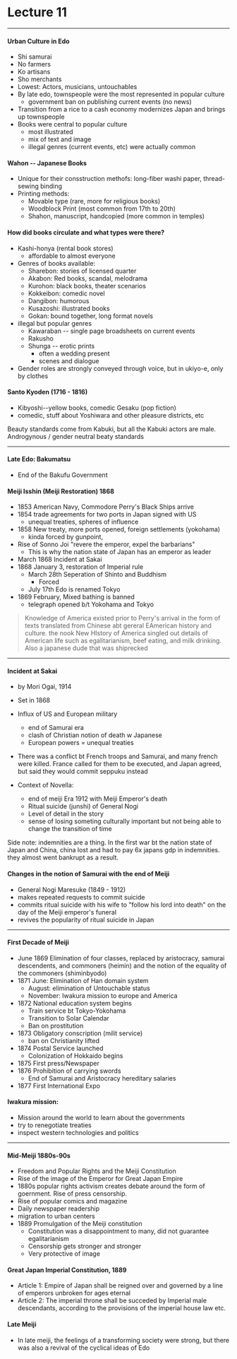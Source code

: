 <h1>Lecture 11</h1>

---

<h4>Urban Culture in Edo</h4>

  * Shi samurai
  * No farmers
  * Ko artisans
  * Sho merchants
  * Lowest: Actors, musicians, untouchables
  * By late edo, townspeople were the most represented in popular culture
      - government ban on publishing current events (no news)
  * Transition from a rice to a cash economy modernizes Japan and brings up townspeople
  * Books were central to popular culture
      - most illustrated
      - mix of text and image
      - illegal genres (current events, etc) were actually common

<h4>Wahon -- Japanese Books</h4>

  * Unique for their consstruction methofs: long-fiber washi paper, thread-sewing binding
  * Printing methods:
      - Movable type (rare, more for religious books)
      - Woodblock Print (most common from 17th to 20th)
      - Shahon, manuscript, handcopied (more common in temples)

<h4>How did books circulate and what types were there?</h4>

  * Kashi-honya (rental book stores)
      - affordable to almost everyone
  * Genres of books available:
      - Sharebon: stories of licensed quarter
      - Akabon: Red books, scandal, melodrama
      - Kurohon: black books, theater scenarios
      - Kokkeibon: comedic novel
      - Dangibon: humorous
      - Kusazoshi: illustrated books
      - Gokan: bound together, long format novels
  * illegal but popular genres
      - Kawaraban -- single page broadsheets on current events
      - Rakusho
      - Shunga -- erotic prints
          + often a wedding present
          + scenes and dialogue
  * Gender roles are strongly conveyed through voice, but in ukiyo-e, only by clothes


<h4>Santo Kyoden (1716 - 1816)</h4>

  * Kibyoshi--yellow books, comedic Gesaku (pop fiction)
  * comedic, stuff about Yoshiwara and other pleasure districts, etc

Beauty standards come from Kabuki, but all the Kabuki actors are male.
Androgynous / gender neutral beaty standards

---

<h4>Late Edo: Bakumatsu</h4>

   * End of the Bakufu Government

<h4>Meiji Isshin (Meiji Restoration) 1868</h4>

  * 1853 American Navy, Commodore Perry's Black Ships arrive
  * 1854 trade agreements for two ports in Japan signed with US
      - unequal treaties, spheres of influence
  * 1858 New treaty, more ports opened, foreign settlements (yokohama)
      - kinda forced by gunpoint, 
  * Rise of Sonno Joi "revere the emperor, expel the barbarians" 
      - This is why the nation state of Japan has an emperor as leader
  * March 1868 Incident at Sakai
  * 1868 January 3, restoration of Imperial rule
      - March 28th Seperation of Shinto and Buddhism
          + Forced
      - July 17th Edo is renamed Tokyo
  * 1869 February, Mixed bathing is banned
      - telegraph opened b/t Yokohama and Tokyo


>Knowledge of America existed prior to Perry's arrival in the form of texts translated from Chinese abt gereral EAmerican history and culture.
the nook New HIstory of America singled out details of American life such as egalitarianism, beef eating, and milk drinking. Also a japanese dude that was shiprecked

---

<h4>Incident at Sakai</h4>

  * by Mori Ogai, 1914
  * Set in 1868
  * Influx of US and European military
      - end of Samurai era
      - clash of Christian notion of death w Japanese
      - European powers = unequal treaties
  * There was a conflict bt French troops and Samurai, and many french were killed. France called for them to be executed, and Japan agreed, but said they would commit seppuku instead

  * Context of Novella:
      - end of meiji Era 1912 with Meiji Emperor's death
      - Ritual suicide (junshi) of General Nogi
      - Level of detail in the story
      - sense of losing someting culturally important but not being able to change the transition of time

  Side note: indemnities are a thing. In the first war bt the nation state of Japan and China, china lost and had to pay 6x japans gdp in indemnities.
  they almost went bankrupt as a result.

  <h4>Changes in the notion of Samurai with the end of Meiji</h4>

 * General Nogi Maresuke (1849 - 1912)
 * makes repeated requests to commit suicide
 * commits ritual suicide with his wife to "follow his lord into death" on the day of the Meiji emperor's funeral
 * revives the popularity of ritual suicide in Japan

---

<h4>First Decade of Meiji</h4>

  * June 1869 Elimination of four classes, replaced by aristocracy, samurai descendents, and commoners (heimin) and the notion of the equality of the commoners (shiminbyodo)
  * 1871 June: Elimination of Han domain system
      - August: elimination of Untouchable status
      - November: Iwakura mission to europe and America
  * 1872 National education system begins
      - Train service bt Tokyo-Yokohama
      - Transition to Solar Calendar
      - Ban on prostitution
  * 1873 Obligatory conscription (milit service)
      - ban on Christianity lifted
  * 1874 Postal Service launched
      - Colonization of Hokkaido begins
  * 1875 First press/Newspaper
  * 1876 Prohibition of carrying swords
      - End of Samurai and Aristocracy hereditary salaries
  * 1877 First International Expo

<h4>Iwakura mission:</h4>

  * Mission around the world to learn about the governments 
  * try to renegotiate treaties
  * inspect western technologies and politics

---

<h4>Mid-Meiji 1880s-90s</h4>

  * Freedom and Popular Rights and the Meiji Constitution
  * Rise of the image of the Emperor for Great Japan Empire
  * 1880s popular rights activism creates debate around the form of goernment. Rise of press censorship.
  * Rise of popular comics and magazine
  * Daily newspaper readership
  * migration to urban centers
  * 1889 Promulgation of the Meiji constitution
      - Constitution was a disappointment to many, did not guarantee egalitarianism
      - Censorship gets stronger and stronger
      - Very protective of image

<h4>Great Japan Imperial Constitution, 1889</h4>

  * Article 1: Empire of Japan shall be reigned over and governed by a line of emperors unbroken for ages eternal
  * Article 2: The imperial throne shall be succeded by Imperial male descendants, according to the provisions of the imperial house law
etc.

<h4>Late Meiji</h4>

  * In late meiji, the feelings of a transforming society were strong, but there was also a revival of the cyclical ideas of Edo